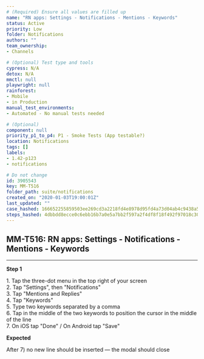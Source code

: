 ```yaml
---
# (Required) Ensure all values are filled up
name: "RN apps: Settings - Notifications - Mentions - Keywords"
status: Active
priority: Low
folder: Notifications
authors: ""
team_ownership: 
- Channels

# (Optional) Test type and tools
cypress: N/A
detox: N/A
mmctl: null
playwright: null
rainforest: 
- Mobile
- in Production
manual_test_environments: 
- Automated - No manual tests needed

# (Optional)
component: null
priority_p1_to_p4: P1 - Smoke Tests (App testable?)
location: Notifications
tags: []
labels: 
- 1.42-p123
- notifications

# Do not change
id: 3905543
key: MM-T516
folder_path: suite/notifications
created_on: "2020-01-03T19:00:01Z"
last_updated: ""
case_hashed: 166652255859503ee269cd3a2218fd4e8978d95fd4a73d04ab4c9438a57b83851639bf530d6d54d4e8da7a27e32e9cb0
steps_hashed: 4dbbdd8ecce0c6ebb16b7a0e5a7bb2f597a2f4df8f18f492f97018c308bf1c88d5863e18e62a528737ab096e866dc7f4
---
```


## MM-T516: RN apps: Settings - Notifications - Mentions - Keywords

---

**Step 1**

1\. Tap the three-dot menu in the top right of your screen\
2\. Tap "Settings", then "Notifications"\
3\. Tap "Mentions and Replies"\
4\. Tap "Keywords"\
5\. Type two keywords separated by a comma\
6\. Tap in the middle of the two keywords to position the cursor in the middle of the line\
7\. On iOS tap "Done" / On Android tap "Save"

**Expected**

After 7) no new line should be inserted — the modal should close
